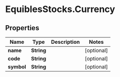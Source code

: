 # EquiblesStocks.Currency

## Properties
Name | Type | Description | Notes
------------ | ------------- | ------------- | -------------
**name** | **String** |  | [optional] 
**code** | **String** |  | [optional] 
**symbol** | **String** |  | [optional] 
